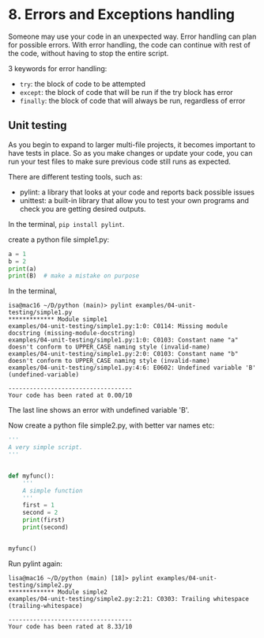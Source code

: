 # 8. Errors and Exceptions handling
Someone may use your code in an unexpected way. Error handling can plan for possible errors. With error handling, the code can continue with rest of the code, without having to stop the entire script. 

3 keywords for error handling:
- `try`: the block of code to be attempted
- `except`: the block of code that will be run if the try block has error
- `finally`: the block of code that will always be run, regardless of error

## Unit testing
As you begin to expand to larger multi-file projects, it becomes important to have tests in place. So as you make changes or update your code, you can run your test files to make sure previous code still runs as expected. 

There are different testing tools, such as:
- pylint: a library that looks at your code and reports back possible issues
- unittest: a built-in library that allow you to test your own programs and check you are getting desired outputs. 

In the terminal, `pip install pylint`. 

create a python file simple1.py: 
```python
a = 1
b = 2
print(a)
print(B)  # make a mistake on purpose
```
In the terminal, 
```console
isa@mac16 ~/D/python (main)> pylint examples/04-unit-testing/simple1.py 
************* Module simple1
examples/04-unit-testing/simple1.py:1:0: C0114: Missing module docstring (missing-module-docstring)
examples/04-unit-testing/simple1.py:1:0: C0103: Constant name "a" doesn't conform to UPPER_CASE naming style (invalid-name)
examples/04-unit-testing/simple1.py:2:0: C0103: Constant name "b" doesn't conform to UPPER_CASE naming style (invalid-name)
examples/04-unit-testing/simple1.py:4:6: E0602: Undefined variable 'B' (undefined-variable)

-----------------------------------
Your code has been rated at 0.00/10
```

The last line shows an error with undefined variable 'B'. 

Now create a python file simple2.py, with better var names etc:
```python
'''
A very simple script. 
'''


def myfunc():
    '''
    A simple function
    '''
    first = 1
    second = 2
    print(first)
    print(second)


myfunc()
```

Run pylint again:
```console
lisa@mac16 ~/D/python (main) [18]> pylint examples/04-unit-testing/simple2.py
************* Module simple2
examples/04-unit-testing/simple2.py:2:21: C0303: Trailing whitespace (trailing-whitespace)

-----------------------------------
Your code has been rated at 8.33/10
```











